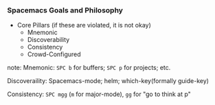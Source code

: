 ### Spacemacs Goals and Philosophy
- Core Pillars (if these are violated, it is not okay)
  - Mnemonic
  - Discoverability
  - Consistency
  - Crowd-Configured


note:
Mnemonic: `SPC b` for buffers; `SPC p` for projects; etc.

Discoveraility: Spacemacs-mode; helm; which-key(formally guide-key)

Consistency: `SPC mgg` (`m` for major-mode), `gg` for "go to think at p"

